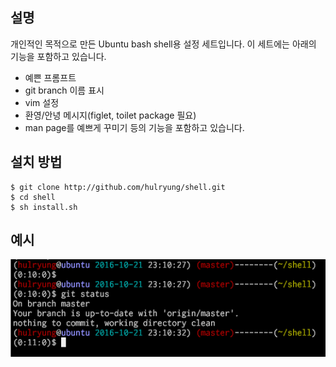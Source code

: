## 설명
개인적인 목적으로 만든 Ubuntu bash shell용 설정 세트입니다.
이 세트에는 아래의 기능을 포함하고 있습니다.
* 예쁜 프롬프트
* git branch 이름 표시
* vim 설정
* 환영/안녕 메시지(figlet, toilet package 필요)
* man page를 예쁘게 꾸미기
등의 기능을 포함하고 있습니다.

## 설치 방법
```{r, engine='bash', count_lines}
$ git clone http://github.com/hulryung/shell.git
$ cd shell
$ sh install.sh
```

## 예시
![example](https://github.com/hulryung/shell/blob/document/prompt%20example.png?raw=true)
